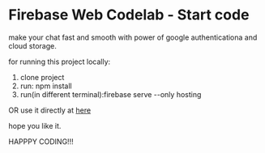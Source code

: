 # Firebase Web Codelab - Start code
 make your chat fast and smooth with power of google authenticationa and cloud storage.
 
 for running this project locally:
 1. clone project
 2. run: npm install
 3. run(in different terminal):firebase serve --only hosting

OR
use it directly at [here](https://friendlychat-a740a.firebaseapp.com/)

hope you like it.

HAPPPY CODING!!!
